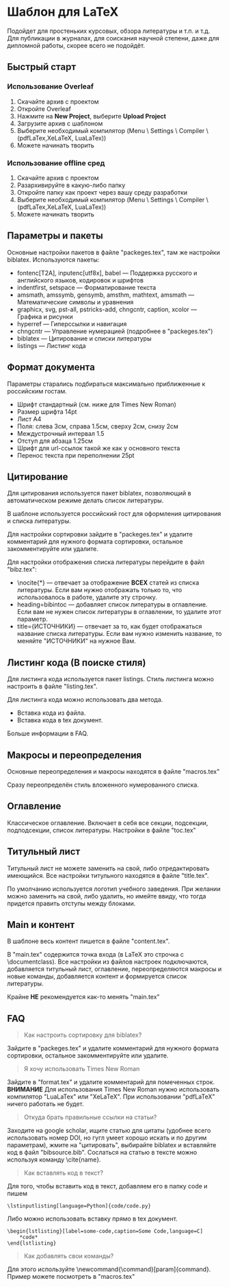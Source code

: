 # Шаблон для LaTeX

Подойдет для простеньких курсовых, обзора литературы и т.п. и т.д.
Для публикации в журналах, для соискания научной степени, даже для дипломной работы, скорее всего не подойдёт.

## Быстрый старт

### Использование Overleaf

1. Скачайте архив с проектом
2. Откройте Overleaf
3. Нажмите на **New Project**, выберите **Upload Project**
4. Загрузите архив с шаблоном
5. Выберите необходимый компилятор (Menu \ Settings \ Compiler \ (pdfLaTex,XeLaTeX, LuaLaTex))
6. Можете начинать творить

### Использование offline сред

1. Скачайте архив с проектом
2. Разархивируйте в какую-либо папку
3. Откройте папку как проект через вашу среду разработки
4. Выберите необходимый компилятор (Menu \ Settings \ Compiler \ (pdfLaTex,XeLaTeX, LuaLaTex))
5. Можете начинать творить

## Параметры и пакеты

Основные настройки пакетов в файле "packeges.tex", там же настройки biblatex.
Используются пакеты:

- fontenc[T2A], inputenc[utf8x], babel — Поддержка русского и английского языков, кодировок и шрифтов
- indentfirst, setspace — Форматирование текста
- amsmath, amssymb, gensymb, amsthm, mathtext, amsmath — Математические символы и уравнения
- graphicx, svg, pst-all, pstricks-add, chngcntr, caption, xcolor — Графика и рисунки
- hyperref — Гиперссылки и навигация
- chngcntr — Управление нумерацией (подробнее в "packeges.tex")
- biblatex — Цитирование и списки литературы
- listings — Листинг кода

## Формат документа

Параметры старались подбираться максимально приближенные к российским гостам.

- Шрифт стандартный (см. ниже для Times New Roman)
- Размер шрифта 14pt
- Лист А4
- Поля: слева 3см, справа 1.5см, сверху 2см, снизу 2см
- Междустрочный интервал 1.5
- Отступ для абзаца 1.25см
- Шрифт для url-ссылок такой же как у основного текста
- Перенос текста при переполнении 25pt

## Цитирование

Для цитирования используется пакет biblatex, позволяющий в автоматическом режиме делать список литературы.

В шаблоне используется российский гост для оформления цитирования и списка литературы.

Для настройки сортировки зайдите в "packeges.tex" и удалите комментарий для нужного формата сортировки, остальное закомментируйте или удалите.

Для настройки отображения списка литературы перейдите в файл "bibz.tex":

- \nocite{\*} — отвечает за отображение **ВСЕХ** статей из списка литературы. Если вам нужно отображать только то, что использовалось в работе, удалите эту строчку.
- heading=bibintoc — добавляет список литературы в оглавление. Если вам не нужен список литературы в оглавлении, то удалите этот параметр.
- title={ИСТОЧНИКИ} — отвечает за то, как будет отображаться название списка литературы. Если вам нужно изменить название, то меняйте "ИСТОЧНИКИ" на нужное Вам.

## Листинг кода (В поиске стиля)

Для листинга кода используется пакет listings.
Стиль листинга можно настроить в файле "listing.tex".

Для листинга кода можно использовать два метода.

- Вставка кода из файла.
- Вставка кода в tex документ.

Больше информации в FAQ.

## Макросы и переопределения

Основные переопределения и макросы находятся в файле "macros.tex"

Сразу переопределён стиль вложенного нумерованного списка.

## Оглавление

Классическое оглавление. Включает в себя все секции, подсекции, подподсекции, список литературы.
Настройки в файле "toc.tex"

## Титульный лист

Титульный лист не можете заменить на свой, либо отредактировать имеющийся. Все настройки титульного находятся в файле "title.tex".

По умолчанию используется логотип учебного заведения. При желании можно заменить на свой, либо удалить, но имейте ввиду, что тогда придется править отступы между блоками.

## Main и контент

В шаблоне весь контент пишется в файле "content.tex".

В "main.tex" содержится точка входа (в LaTeX это строчка с \documentclass). Все настройки из файлов настроек подключаются, добавляется титульный лист, оглавление, переопределяются макросы и новые команды, добавляется контент и формируется список литературы.

Крайне **НЕ** рекомендуется как-то менять "main.tex"

## FAQ

> Как настроить сортировку для biblatex?

Зайдите в "packeges.tex" и удалите комментарий для нужного формата сортировки, остальное закомментируйте или удалите.

> Я хочу использовать Times New Roman

Зайдите в "format.tex" и удалите комментарий для помеченных строк.
**ВНИМАНИЕ**
Для использования Times New Roman нужно использовать компилятор "LuaLaTex" или "XeLaTeX". При использовании "pdfLaTeX" ничего работать не будет.

> Откуда брать правильные ссылки на статьи?

Заходите на google scholar, ищите статью для цитаты (удобнее всего использовать номер DOI, но гугл умеет хорошо искать и по другим параметрам), жмите на "цитировать", выбирайте biblatex и вставляйте код в файл "bibsource.bib". Сослаться на статью в тексте можно используя команду \cite{name}.

> Как вставлять код в текст?

Для того, чтобы вставить код в текст, добавляем его в папку code и пишем

```
\lstinputlisting[language=Python]{code/code.py}
```

Либо можно использовать вставку прямо в tex документ.

```
\begin{lstlisting}[label=some-code,caption=Some Code,language=C]
    *code*
\end{lstlisting}
```

> Как добавлять свои команды?

Для этого используйте \newcommand{\command}[param]{command}. Пример можете посмотреть в "macros.tex"
